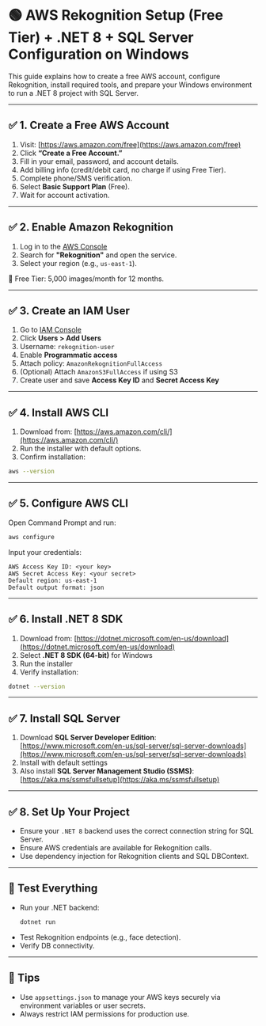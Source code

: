 # 🟢 AWS Rekognition Setup (Free Tier) + .NET 8 + SQL Server Configuration on Windows

This guide explains how to create a free AWS account, configure Rekognition, install required tools, and prepare your Windows environment to run a .NET 8 project with SQL Server.

---

## ✅ 1. Create a Free AWS Account

1. Visit: [https://aws.amazon.com/free](https://aws.amazon.com/free)
2. Click **“Create a Free Account.”**
3. Fill in your email, password, and account details.
4. Add billing info (credit/debit card, no charge if using Free Tier).
5. Complete phone/SMS verification.
6. Select **Basic Support Plan** (Free).
7. Wait for account activation.

---

## ✅ 2. Enable Amazon Rekognition

1. Log in to the [AWS Console](https://console.aws.amazon.com/)
2. Search for **"Rekognition"** and open the service.
3. Select your region (e.g., `us-east-1`).

📌 Free Tier: 5,000 images/month for 12 months.

---

## ✅ 3. Create an IAM User

1. Go to [IAM Console](https://console.aws.amazon.com/iam)
2. Click **Users > Add Users**
3. Username: `rekognition-user`
4. Enable **Programmatic access**
5. Attach policy: `AmazonRekognitionFullAccess`
6. (Optional) Attach `AmazonS3FullAccess` if using S3
7. Create user and save **Access Key ID** and **Secret Access Key**

---

## ✅ 4. Install AWS CLI

1. Download from: [https://aws.amazon.com/cli/](https://aws.amazon.com/cli/)
2. Run the installer with default options.
3. Confirm installation:

```bash
aws --version
```

---

## ✅ 5. Configure AWS CLI

Open Command Prompt and run:

```bash
aws configure
```

Input your credentials:

```
AWS Access Key ID: <your key>
AWS Secret Access Key: <your secret>
Default region: us-east-1
Default output format: json
```

---

## ✅ 6. Install .NET 8 SDK

1. Download from: [https://dotnet.microsoft.com/en-us/download](https://dotnet.microsoft.com/en-us/download)
2. Select **.NET 8 SDK (64-bit)** for Windows
3. Run the installer
4. Verify installation:

```bash
dotnet --version
```

---

## ✅ 7. Install SQL Server

1. Download **SQL Server Developer Edition**:  
   [https://www.microsoft.com/en-us/sql-server/sql-server-downloads](https://www.microsoft.com/en-us/sql-server/sql-server-downloads)
2. Install with default settings
3. Also install **SQL Server Management Studio (SSMS)**:  
   [https://aka.ms/ssmsfullsetup](https://aka.ms/ssmsfullsetup)

---

## ✅ 8. Set Up Your Project

- Ensure your `.NET 8` backend uses the correct connection string for SQL Server.
- Ensure AWS credentials are available for Rekognition calls.
- Use dependency injection for Rekognition clients and SQL DBContext.

---

## 🧪 Test Everything

- Run your .NET backend:
  ```bash
  dotnet run
  ```
- Test Rekognition endpoints (e.g., face detection).
- Verify DB connectivity.

---

## 📝 Tips

- Use `appsettings.json` to manage your AWS keys securely via environment variables or user secrets.
- Always restrict IAM permissions for production use.